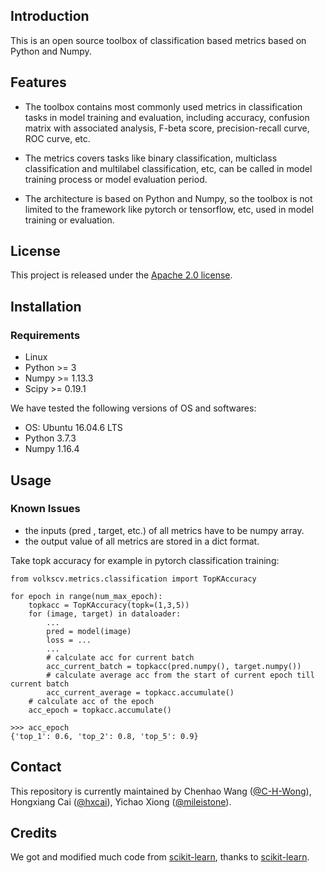 ## Introduction
This is an open source toolbox of classification based metrics based on Python and Numpy.

## Features
- The toolbox contains most commonly used metrics in classification tasks in model training 
  and evaluation, including accuracy, confusion matrix with associated analysis, F-beta score, 
  precision-recall curve, ROC curve, etc.
  
- The metrics covers tasks like binary classification, multiclass classification and 
  multilabel classification, etc, can be called in model training process or model evaluation period.
  
- The architecture is based on Python and Numpy, so the toolbox is not limited to the 
  framework like pytorch or tensorflow, etc, used in model training or evaluation.

## License

This project is released under the [Apache 2.0 license](LICENSE).

## Installation

### Requirements
- Linux
- Python >= 3
- Numpy >= 1.13.3
- Scipy >= 0.19.1

We have tested the following versions of OS and softwares:

- OS: Ubuntu 16.04.6 LTS
- Python 3.7.3
- Numpy 1.16.4

## Usage
### Known Issues
- the inputs (pred , target, etc.) of all metrics have to be numpy array.
- the output value of all metrics are stored in a dict format.
 
Take topk accuracy for example in pytorch classification training:

```shell
from volkscv.metrics.classification import TopKAccuracy

for epoch in range(num_max_epoch):
    topkacc = TopKAccuracy(topk=(1,3,5))
    for (image, target) in dataloader:
        ...
        pred = model(image)
        loss = ...
        ...
        # calculate acc for current batch
        acc_current_batch = topkacc(pred.numpy(), target.numpy())
        # calculate average acc from the start of current epoch till current batch
        acc_current_average = topkacc.accumulate()
    # calculate acc of the epoch
    acc_epoch = topkacc.accumulate()

>>> acc_epoch
{'top_1': 0.6, 'top_2': 0.8, 'top_5': 0.9}

```

## Contact

This repository is currently maintained by Chenhao Wang ([@C-H-Wong](http://github.com/C-H-Wong)), Hongxiang Cai ([@hxcai](http://github.com/hxcai)), Yichao Xiong ([@mileistone](https://github.com/mileistone)).

## Credits
We got and modified much code from [scikit-learn](https://github.com/scikit-learn/scikit-learn), thanks to [scikit-learn](https://github.com/scikit-learn/scikit-learn).
